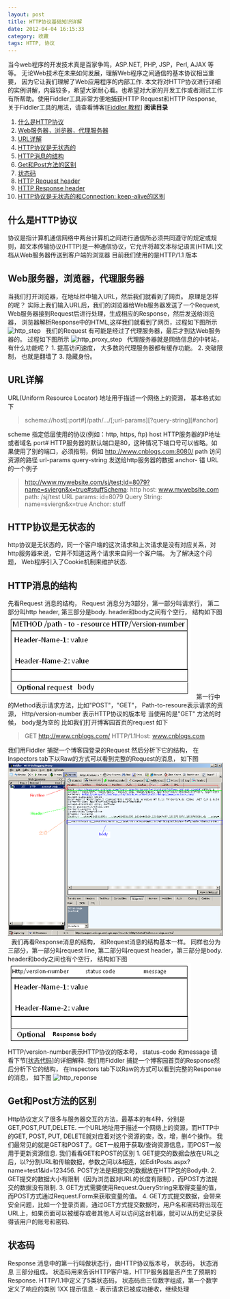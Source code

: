 ```yaml
---
layout: post
title: HTTP协议基础知识详解
date: 2012-04-04 16:15:33
category: 收藏
tags: HTTP, 协议
---
```



当今web程序的开发技术真是百家争鸣，ASP.NET, PHP, JSP，Perl, AJAX 等等。 无论Web技术在未来如何发展，理解Web程序之间通信的基本协议相当重要， 因为它让我们理解了Web应用程序的内部工作. 本文将对HTTP协议进行详细的实例讲解，内容较多，希望大家耐心看。也希望对大家的开发工作或者测试工作有所帮助。使用Fiddler工具非常方便地捕获HTTP Request和HTTP Response, 关于Fiddler工具的用法，请查看博客[[Fiddler 教程](http://kb.cnblogs.com/page/130367/)]  **阅读目录**

  1. [什么是HTTP协议](//612#whathttp)
  2. [Web服务器，浏览器，代理服务器](//612#threeconcept)
  3. [URL详解](//612#urlexplain)
  4. [HTTP协议是无状态的](//612#statelesshttp)
  5. [HTTP消息的结构](//612#httpmeessagestructe)
  6. [Get和Post方法的区别](//612#getpost)
  7. [状态码](//612#statecode)
  8. [HTTP Request header](//612#httprequestheader)
  9. [HTTP Response header](//612#httpresponseheader)
  10. [HTTP协议是无状态的和Connection: keep-alive的区别](//612#statelessalive)

## 什么是HTTP协议

协议是指计算机通信网络中两台计算机之间进行通信所必须共同遵守的规定或规则，超文本传输协议(HTTP)是一种通信协议，它允许将超文本标记语言(HTML)文档从Web服务器传送到客户端的浏览器 目前我们使用的是HTTP/1.1 版本

## Web服务器，浏览器，代理服务器

当我们打开浏览器，在地址栏中输入URL，然后我们就看到了网页。
原理是怎样的呢？ 实际上我们输入URL后，我们的浏览器给Web服务器发送了一个Request, Web服务器接到Request后进行处理，生成相应的Response，然后发送给浏览器， 浏览器解析Response中的HTML,这样我们就看到了网页，过程如下图所示 ![http_step](//static/uploads/2012/04/http_step.png)   我们的Request 有可能是经过了代理服务器，最后才到达Web服务器的。
过程如下图所示 ![http_proxy_step](//static/uploads/2012/04/http_proxy_step.png)   代理服务器就是网络信息的中转站，有什么功能呢？
1\. 提高访问速度， 大多数的代理服务器都有缓存功能。
2\. 突破限制， 也就是翻墙了
3\. 隐藏身份。

## URL详解

URL(Uniform Resource Locator) 地址用于描述一个网络上的资源， 基本格式如下

> schema://host[:port#]/path/.../[;url-params][?query-string][#anchor]

scheme 指定低层使用的协议(例如：http, https, ftp) host HTTP服务器的IP地址或者域名 port# HTTP服务器的默认端口是80，这种情况下端口号可以省略。如果使用了别的端口，必须指明，例如 http://www.cnblogs.com:8080/ path 访问资源的路径 url-params query-string 发送给http服务器的数据 anchor- 锚 URL 的一个例子

> http://www.mywebsite.com/sj/test;id=8079?name=sviergn&x=true#stuffSchema: http host: www.mywebsite.com path: /sj/test URL params: id=8079 Query String: name=sviergn&x=true Anchor: stuff

## HTTP协议是无状态的

http协议是无状态的，同一个客户端的这次请求和上次请求是没有对应关系，对http服务器来说，它并不知道这两个请求来自同一个客户端。 为了解决这个问题， Web程序引入了Cookie机制来维护状态.

## HTTP消息的结构

先看Request 消息的结构， Request 消息分为3部分，第一部分叫请求行， 第二部分叫http header, 第三部分是body. header和body之间有个空行， 结构如下图 ![http_msg_struction](/static/uploads/2012/04/http_msg_struction.png)   第一行中的Method表示请求方法，比如"POST"，"GET"， Path-to-resoure表示请求的资源， Http/version-number 表示HTTP协议的版本号 当使用的是"GET" 方法的时候， body是为空的 比如我们打开博客园首页的request 如下

> GET http://www.cnblogs.com/ HTTP/1.1Host: www.cnblogs.com

我们用Fiddler 捕捉一个博客园登录的Request 然后分析下它的结构， 在Inspectors tab下以Raw的方式可以看到完整的Request的消息， 如下图 ![http_request](/static/uploads/2012/04/http_request.png)   我们再看Response消息的结构， 和Request消息的结构基本一样。
同样也分为三部分，第一部分叫request line, 第二部分叫request header，第三部分是body. header和body之间也有个空行， 结构如下图 ![http_request_header](/static/uploads/2012/04/http_request_header.png)   HTTP/version-number表示HTTP协议的版本号， status-code 和message 请看下节[[状态代码](http://kb.cnblogs.com/page/130970/#statecode)]的详细解释. 我们用Fiddler 捕捉一个博客园首页的Response然后分析下它的结构， 在Inspectors tab下以Raw的方式可以看到完整的Response的消息， 如下图 ![http_reponse](//static/uploads/2012/04/http_reponse.png)  

## Get和Post方法的区别

Http协议定义了很多与服务器交互的方法，最基本的有4种，分别是GET,POST,PUT,DELETE. 一个URL地址用于描述一个网络上的资源，而HTTP中的GET, POST, PUT, DELETE就对应着对这个资源的查，改，增，删4个操作。 我们最常见的就是GET和POST了。GET一般用于获取/查询资源信息，而POST一般用于更新资源信息. 我们看看GET和POST的区别 1\. GET提交的数据会放在URL之后，以?分割URL和传输数据，参数之间以&相连，如EditPosts.aspx?name=test1&id=123456. POST方法是把提交的数据放在HTTP包的Body中. 2\. GET提交的数据大小有限制（因为浏览器对URL的长度有限制），而POST方法提交的数据没有限制. 3\. GET方式需要使用Request.QueryString来取得变量的值，而POST方式通过Request.Form来获取变量的值。 4\. GET方式提交数据，会带来安全问题，比如一个登录页面，通过GET方式提交数据时，用户名和密码将出现在URL上，如果页面可以被缓存或者其他人可以访问这台机器，就可以从历史记录获得该用户的账号和密码.

## 状态码

Response 消息中的第一行叫做状态行，由HTTP协议版本号， 状态码， 状态消息 三部分组成。 状态码用来告诉HTTP客户端，HTTP服务器是否产生了预期的Response. HTTP/1.1中定义了5类状态码， 状态码由三位数字组成，第一个数字定义了响应的类别 1XX 提示信息 - 表示请求已被成功接收，继续处理
